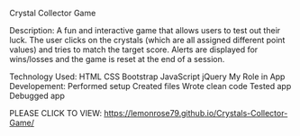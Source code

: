 Crystal Collector Game

Description:
A fun and interactive game that allows users to test out their luck. The user clicks on the crystals (which are all assigned different point values) and tries to match the target score. Alerts are displayed for wins/losses and the game is reset at the end of a session.

Technology Used:
HTML
CSS
Bootstrap
JavaScript
jQuery
My Role in App Developement:
Performed setup
Created files
Wrote clean code
Tested app
Debugged app


PLEASE CLICK TO VIEW:
https://lemonrose79.github.io/Crystals-Collector-Game/

